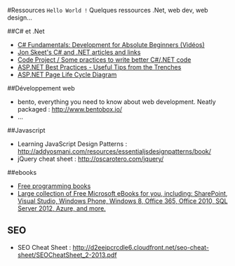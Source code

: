 #Ressources
`Hello World !`
Quelques ressources .Net, web dev, web design...

##C# et .Net
- [C# Fundamentals: Development for Absolute Beginners (Vidéos)](http://channel9.msdn.com/Series/C-Sharp-Fundamentals-Development-for-Absolute-Beginners)
- [Jon Skeet's C# and .NET articles and links](http://www.yoda.arachsys.com/csharp/)
- [Code Project / Some practices to write better C#/.NET code](http://www.codeproject.com/KB/cs/)
- [ASP.NET Best Practices - Useful Tips from the Trenches](http://fr.slideshare.net/hrushdan/aspnet-best-practices-useful-tips-from-the-trenches)
- [ASP.NET Page Life Cycle Diagram](http://blogs.msdn.com/b/aspnetue/archive/2010/01/14/asp-net-page-life-cycle-diagram.aspx)

##Développement web
- bento, everything you need to know about web development. Neatly packaged : http://www.bentobox.io/
- ...

##Javascript
- Learning JavaScript Design Patterns : http://addyosmani.com/resources/essentialjsdesignpatterns/book/
- jQuery cheat sheet : http://oscarotero.com/jquery/

##ebooks
- [Free programming books](https://github.com/vhf/free-programming-books/blob/master/free-programming-books.md)
- [Large collection of Free Microsoft eBooks for you, including: SharePoint, Visual Studio, Windows Phone, Windows 8, Office 365, Office 2010, SQL Server 2012, Azure, and more.](http://blogs.msdn.com/b/mssmallbiz/archive/2012/07/27/large-collection-of-free-microsoft-ebooks-for-you-including-sharepoint-visual-studio-windows-phone-windows-8-office-365-office-2010-sql-server-2012-azure-and-more.aspx)

## SEO
- SEO Cheat Sheet : http://d2eeipcrcdle6.cloudfront.net/seo-cheat-sheet/SEOCheatSheet_2-2013.pdf


